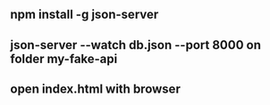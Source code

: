 ## npm install -g json-server
## json-server --watch db.json --port 8000 on folder my-fake-api
## open index.html with browser
